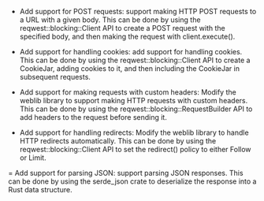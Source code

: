 - Add support for POST requests: support making HTTP POST requests to a URL with a given body. This can be done by using the reqwest::blocking::Client API to create a POST request with the specified body, and then making the request with client.execute().

- Add support for handling cookies: add support for handling cookies. This can be done by using the reqwest::blocking::Client API to create a CookieJar, adding cookies to it, and then including the CookieJar in subsequent requests.

- Add support for making requests with custom headers: Modify the weblib library to support making HTTP requests with custom headers. This can be done by using the reqwest::blocking::RequestBuilder API to add headers to the request before sending it.

- Add support for handling redirects: Modify the weblib library to handle HTTP redirects automatically. This can be done by using the reqwest::blocking::Client API to set the redirect() policy to either Follow or Limit.

= Add support for parsing JSON: support parsing JSON responses. This can be done by using the serde_json crate to deserialize the response into a Rust data structure.